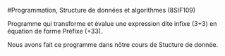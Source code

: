 #Programmation, Structure de données et algorithmes (8SIF109)

Programme qui transforme et évalue une expression dite infixe (3+3) en équation de forme Préfixe (+33).

Nous avons fait ce programme dans nôtre cours de Stucture de donnée.


